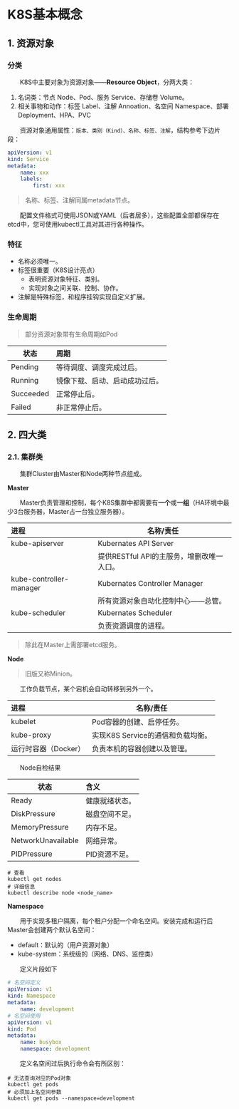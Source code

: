 # K8S基本概念

## 1. 资源对象

### 分类

&ensp;&ensp;&ensp;&ensp;K8S中主要对象为资源对象——**Resource Object**，分两大类：

1. 名词类：节点 Node、Pod、服务 Service、存储卷 Volume。
3. 相关事物和动作：标签 Label、注解 Annoation、名空间 Namespace、部署 Deployment、HPA、PVC

&ensp;&ensp;&ensp;&ensp;资源对象通用属性：`版本、类别（Kind）、名称、标签、注解`，结构参考下边片段：

```yaml
apiVersion: v1
kind: Service
metadata:
    name: xxx
    labels:
        first: xxx
```

> 名称、标签、注解同属metadata节点。

&ensp;&ensp;&ensp;&ensp;配置文件格式可使用JSON或YAML（后者居多），这些配置全部都保存在etcd中，您可使用kubectl工具对其进行各种操作。

### 特征

* 名称必须唯一。
* 标签很重要（K8S设计亮点）
    * 表明资源对象特征、类别。
    * 实现对象之间关联、控制、协作。
* 注解是特殊标签，和程序挂钩实现自定义扩展。

### 生命周期

> 部分资源对象带有生命周期如Pod

|状态|周期|
|---|:---|
|Pending|等待调度、调度完成过后。|
|Running|镜像下载、启动、启动成功过后。|
|Succeeded|正常停止后。|
|Failed|非正常停止后。|

## 2. 四大类

### 2.1. 集群类

&ensp;&ensp;&ensp;&ensp;集群Cluster由Master和Node两种节点组成。

**Master**

&ensp;&ensp;&ensp;&ensp;Master负责管理和控制，每个K8S集群中都需要有**一个**或**一组**（HA环境中最少3台服务器，Master占一台独立服务器）。


|进程|名称/责任|
|:---|---|
|kube-apiserver|Kubernates API Server|
||提供RESTful API的主服务，增删改唯一入口。|
|kube-controller-manager|Kubernates Controller Manager|
||所有资源对象自动化控制中心——总管。|
|kube-scheduler|Kubernates Scheduler|
||负责资源调度的进程。|

> 除此在Master上需部署etcd服务。

**Node**

> 旧版又称Minion。

&ensp;&ensp;&ensp;&ensp;工作负载节点，某个宕机会自动转移到另外一个。

|进程|名称/责任|
|:---|---|
|kubelet|Pod容器的创建、启停任务。|
|kube-proxy|实现K8S Service的通信和负载均衡。|
|运行时容器（Docker）|负责本机的容器创建以及管理。|

&ensp;&ensp;&ensp;&ensp;Node自检结果

|状态|含义|
|---|:---|
|Ready|健康就绪状态。|
|DiskPressure|磁盘空间不足。|
|MemoryPressure|内存不足。|
|NetworkUnavailable|网络异常。|
|PIDPressure|PID资源不足。|

```shell
# 查看
kubectl get nodes
# 详细信息
kubectl describe node <node_name>
```

**Namespace**

&ensp;&ensp;&ensp;&ensp;用于实现多租户隔离，每个租户分配一个命名空间。安装完成和运行后Master会创建两个默认名空间：

* default：默认的（用户资源对象）
* kube-system：系统级的（网络、DNS、监控类）

&ensp;&ensp;&ensp;&ensp;定义片段如下

```yaml
# 名空间定义
apiVersion: v1
kind: Namespace
metadata:
    name: development
# 名空间使用
apiVersion: v1
kind: Pod
metadata:
    name: busybox
    namespace: development
```

&ensp;&ensp;&ensp;&ensp;定义名空间过后执行命令会有所区别：

```shell
# 无法查询对应的Pod对象
kubectl get pods
# 必须加上名空间参数
kubectl get pods --namespace=development
```
